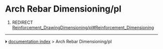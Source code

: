 # Arch Rebar Dimensioning/pl
1.  REDIRECT [Reinforcement_DrawingDimensioning/pl#Reinforcement_Dimensioning](Reinforcement_DrawingDimensioning/pl#Reinforcement_Dimensioning.md)



---
⏵ [documentation index](../README.md) > Arch Rebar Dimensioning/pl
